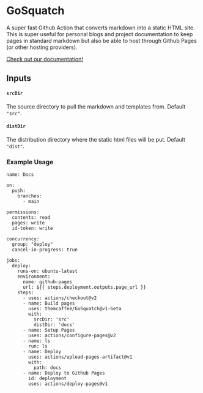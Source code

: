 # GoSquatch

A super fast Github Action that converts markdown into a static HTML site. This is super useful for personal blogs and project documentation
to keep pages in standard markdown but also be able to host through Github Pages (or other hosting providers).

[Check out our documentation!](https://mitchmcaffee.com/GoSquatch/)

## Inputs

#### `srcDir`

The source directory to pull the markdown and templates from. Default `"src"`.

#### `distDir`

The distribution directory where the static html files will be put. Default `"dist"`.

### Example Usage

```
name: Docs

on:
  push:
    branches:
      - main

permissions:
  contents: read
  pages: write
  id-token: write

concurrency:
  group: "deploy"
  cancel-in-progress: true

jobs:
  deploy:
    runs-on: ubuntu-latest
    environment:
      name: github-pages
      url: ${{ steps.deployment.outputs.page_url }}
    steps:
      - uses: actions/checkout@v2
      - name: Build pages
        uses: themcaffee/GoSquatch@v1-beta
        with:
          srcDir: 'src'
          distDir: 'docs'
      - name: Setup Pages
        uses: actions/configure-pages@v2
      - name: ls
        run: ls
      - name: Deploy
        uses: actions/upload-pages-artifact@v1
        with:
          path: docs
      - name: Deploy to Github Pages
        id: deployment
        uses: actions/deploy-pages@v1
```